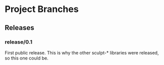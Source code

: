 # Project Branches

## Releases

### release/0.1

First public release. This is why the other sculpt-* libraries were released, so this one could be.

